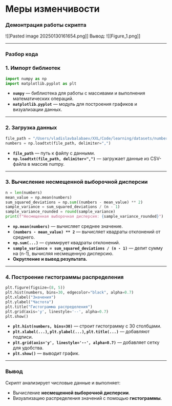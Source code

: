 # Меры изменчивости

### Демонтрация работы скрипта

![[Pasted image 20250130161654.png]]
Вывод:
![[Figure_1.png]]

___
### Разбор кода

### **1. Импорт библиотек**
```python
import numpy as np
import matplotlib.pyplot as plt
```
- **`numpy`** — библиотека для работы с массивами и выполнения математических операций.
- **`matplotlib.pyplot`** — модуль для построения графиков и визуализации данных.

---
### **2. Загрузка данных**
```python
file_path = "/Users/vladislavbalabaev/XXL/Code/learning/datasets/numbers.csv"
numbers = np.loadtxt(file_path, delimiter=",")
```
- **`file_path`** — путь к файлу с данными.
- **`np.loadtxt(file_path, delimiter=",")`** — загружает данные из CSV-файла в массив numpy.

---
### **3. Вычисление несмещенной выборочной дисперсии**
```python
n = len(numbers)
mean_value = np.mean(numbers)
sum_squared_deviations = np.sum((numbers - mean_value) ** 2)
sample_variance = sum_squared_deviations / (n - 1)
sample_variance_rounded = round(sample_variance)
print(f"Несмещенная выборочная дисперсия: {sample_variance_rounded}")
```
- **`np.mean(numbers)`** — вычисляет среднее значение.
- **`(numbers - mean_value) ** 2`** — вычисляет квадраты отклонений от среднего.
- **`np.sum(...)`** — суммирует квадраты отклонений.
- **`sample_variance = sum_squared_deviations / (n - 1)`** — делит сумму на (n-1), вычисляя несмещенную дисперсию.
- **Округление и вывод результата.**

---
### **4. Построение гистограммы распределения**
```python
plt.figure(figsize=(8, 5))
plt.hist(numbers, bins=30, edgecolor="black", alpha=0.7)
plt.xlabel("Значения")
plt.ylabel("Частота")
plt.title("Гистограмма распределения")
plt.grid(axis='y', linestyle='--', alpha=0.7)
plt.show()
```
- **`plt.hist(numbers, bins=30)`** — строит гистограмму с 30 столбцами.
- **`plt.xlabel(...)`, `plt.ylabel(...)`, `plt.title(...)`** — добавляют подписи.
- **`plt.grid(axis='y', linestyle='--', alpha=0.7)`** — добавляет сетку для удобства.
- **`plt.show()`** — выводит график.

---
### **Вывод**
Скрипт анализирует числовые данные и выполняет:
- Вычисление **несмещенной выборочной дисперсии**.
- Визуализацию распределения значений с помощью **гистограммы**.

